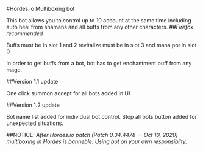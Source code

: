 #Hordes.io Multiboxing bot 

This bot allows you to control up to 10 account at the same time including auto heal from shamans and all buffs from any other characters.
##*Firefox recommended*

Buffs must be in slot 1 and 2
revitalize must be in slot 3 and mana pot in slot 0

In order to get buffs from a bot, bot has to get enchantment buff from any mage.

##Version 1.1 update

One click summon accept for all bots added in UI

##Version 1.2 update 

Bot name list added for individual bot control.
Stop all bots button added for unexpected situations.

##NOTICE:
_After Hordes.io patch (Patch 0.34.4478 — Oct 10, 2020) multiboxing in Hordes is banneble.
Using bot on your own responsiblity._
